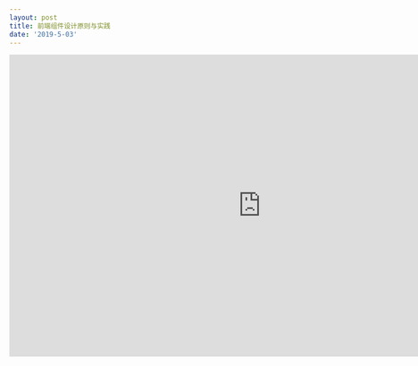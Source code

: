 ```yaml
---
layout: post
title: 前端组件设计原则与实践
date: '2019-5-03'
---
```



<iframe src="https://www.xmind.net/embed/PcBk" width="900px" height="540px" frameborder="0" scrolling="no"></iframe>


